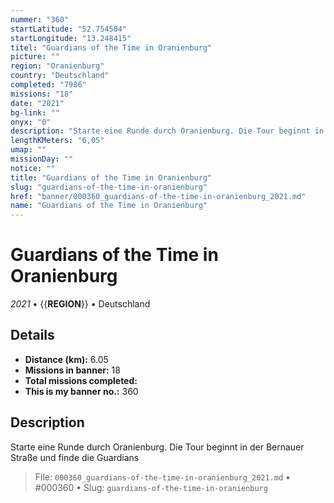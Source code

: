 ```yaml
---
nummer: "360"
startLatitude: "52.754504"
startLongitude: "13.248415"
titel: "Guardians of the Time in Oranienburg"
picture: ""
region: "Oranienburg"
country: "Deutschland"
completed: "7986"
missions: "18"
date: "2021"
bg-link: ""
onyx: "0"
description: "Starte eine Runde durch Oranienburg. Die Tour beginnt in der Bernauer Straße und finde die Guardians"
lengthKMeters: "6,05"
umap: ""
missionDay: ""
notice: ""
title: "Guardians of the Time in Oranienburg"
slug: "guardians-of-the-time-in-oranienburg"
href: "banner/000360_guardians-of-the-time-in-oranienburg_2021.md"
name: "Guardians of the Time in Oranienburg"
---
```

# Guardians of the Time in Oranienburg

*2021* • {{__REGION__}} • Deutschland





## Details
- **Distance (km):** 6.05
- **Missions in banner:** 18
- **Total missions completed:** 
- **This is my banner no.:** 360



## Description
Starte eine Runde durch Oranienburg. Die Tour beginnt in der Bernauer Straße und finde die Guardians




> File: `000360_guardians-of-the-time-in-oranienburg_2021.md` • #000360 • Slug: `guardians-of-the-time-in-oranienburg`
